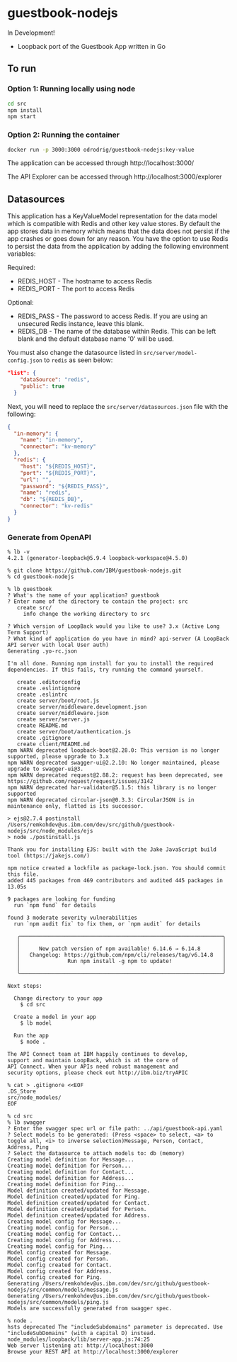 # guestbook-nodejs

In Development!
- Loopback port of the Guestbook App written in Go

## To run

### Option 1: Running locally using node

```bash
cd src
npm install
npm start
```

### Option 2: Running the container

```bash
docker run -p 3000:3000 odrodrig/guestbook-nodejs:key-value
```

The application can be accessed through http://localhost:3000/

The API Explorer can be accessed through http://localhost:3000/explorer

## Datasources

This application has a KeyValueModel representation for the data model which is compatible with Redis and other key value stores. By default the app stores data in memory which means that the data does not persist if the app crashes or goes down for any reason. You have the option to use Redis to persist the data from the application by adding the following environment variables:

Required:

- REDIS_HOST - The hostname to access Redis
- REDIS_PORT - The port to access Redis

Optional:

- REDIS_PASS - The password to access Redis. If you are using an unsecured Redis instance, leave this blank.
- REDIS_DB - The name of the database within Redis. This can be left blank and the default database name '0' will be used.

You must also change the datasource listed in `src/server/model-config.json` to `redis` as seen below:

  ```json
  "list": {
      "dataSource": "redis",
      "public": true
    }
  ```


Next, you will need to replace the `src/server/datasources.json` file with the following:

```json
{
  "in-memory": {
    "name": "in-memory",
    "connector": "kv-memory"
  },
  "redis": {
    "host": "${REDIS_HOST}",
    "port": "${REDIS_PORT}",
    "url": "",
    "password": "${REDIS_PASS}",
    "name": "redis",
    "db": "${REDIS_DB}",
    "connector": "kv-redis"
  }
}
```

### Generate from OpenAPI

```
% lb -v
4.2.1 (generator-loopback@5.9.4 loopback-workspace@4.5.0)

% git clone https://github.com/IBM/guestbook-nodejs.git
% cd guestbook-nodejs

% lb guestbook    
? What's the name of your application? guestbook
? Enter name of the directory to contain the project: src
   create src/
     info change the working directory to src

? Which version of LoopBack would you like to use? 3.x (Active Long Term Support)
? What kind of application do you have in mind? api-server (A LoopBack API server with local User auth)
Generating .yo-rc.json

I'm all done. Running npm install for you to install the required dependencies. If this fails, try running the command yourself.

   create .editorconfig
   create .eslintignore
   create .eslintrc
   create server/boot/root.js
   create server/middleware.development.json
   create server/middleware.json
   create server/server.js
   create README.md
   create server/boot/authentication.js
   create .gitignore
   create client/README.md
npm WARN deprecated loopback-boot@2.28.0: This version is no longer supported, please upgrade to 3.x
npm WARN deprecated swagger-ui@2.2.10: No longer maintained, please upgrade to swagger-ui@3.
npm WARN deprecated request@2.88.2: request has been deprecated, see https://github.com/request/request/issues/3142
npm WARN deprecated har-validator@5.1.5: this library is no longer supported
npm WARN deprecated circular-json@0.3.3: CircularJSON is in maintenance only, flatted is its successor.

> ejs@2.7.4 postinstall /Users/remkohdev@us.ibm.com/dev/src/github/guestbook-nodejs/src/node_modules/ejs
> node ./postinstall.js

Thank you for installing EJS: built with the Jake JavaScript build tool (https://jakejs.com/)

npm notice created a lockfile as package-lock.json. You should commit this file.
added 445 packages from 469 contributors and audited 445 packages in 13.05s

9 packages are looking for funding
  run `npm fund` for details

found 3 moderate severity vulnerabilities
  run `npm audit fix` to fix them, or `npm audit` for details

   ╭────────────────────────────────────────────────────────────────╮
   │                                                                │
   │      New patch version of npm available! 6.14.6 → 6.14.8       │
   │   Changelog: https://github.com/npm/cli/releases/tag/v6.14.8   │
   │               Run npm install -g npm to update!                │
   │                                                                │
   ╰────────────────────────────────────────────────────────────────╯

Next steps:

  Change directory to your app
    $ cd src

  Create a model in your app
    $ lb model

  Run the app
    $ node .

The API Connect team at IBM happily continues to develop,
support and maintain LoopBack, which is at the core of
API Connect. When your APIs need robust management and
security options, please check out http://ibm.biz/tryAPIC

% cat > .gitignore <<EOF
.DS_Store
src/node_modules/
EOF

% cd src
% lb swagger
? Enter the swagger spec url or file path: ../api/guestbook-api.yaml
? Select models to be generated: (Press <space> to select, <a> to toggle all, <i> to inverse selection)Message, Person, Contact, Address, Ping
? Select the datasource to attach models to: db (memory)
Creating model definition for Message...
Creating model definition for Person...
Creating model definition for Contact...
Creating model definition for Address...
Creating model definition for Ping...
Model definition created/updated for Message.
Model definition created/updated for Ping.
Model definition created/updated for Contact.
Model definition created/updated for Person.
Model definition created/updated for Address.
Creating model config for Message...
Creating model config for Person...
Creating model config for Contact...
Creating model config for Address...
Creating model config for Ping...
Model config created for Message.
Model config created for Person.
Model config created for Contact.
Model config created for Address.
Model config created for Ping.
Generating /Users/remkohdev@us.ibm.com/dev/src/github/guestbook-nodejs/src/common/models/message.js
Generating /Users/remkohdev@us.ibm.com/dev/src/github/guestbook-nodejs/src/common/models/ping.js
Models are successfully generated from swagger spec.

% node .
hsts deprecated The "includeSubdomains" parameter is deprecated. Use "includeSubDomains" (with a capital D) instead. node_modules/loopback/lib/server-app.js:74:25
Web server listening at: http://localhost:3000
Browse your REST API at http://localhost:3000/explorer

```